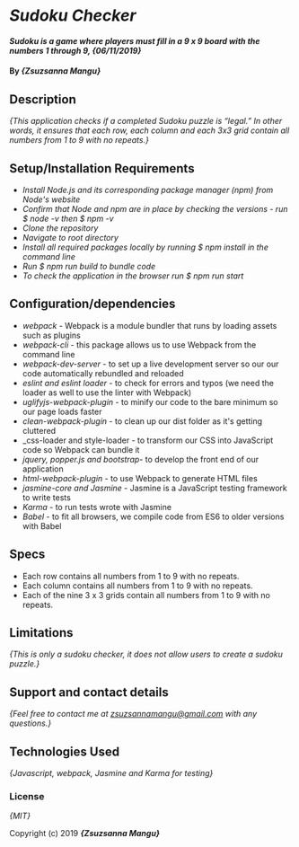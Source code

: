 # _Sudoku Checker_

#### _Sudoku is a game where players must fill in a 9 x 9 board with the numbers 1 through 9, {06/11/2019}_

#### By _**{Zsuzsanna Mangu}**_

## Description

_{This application checks if a completed Sudoku puzzle is “legal.” In other words, it ensures that each row, each column and each 3x3 grid contain all numbers from 1 to 9 with no repeats.}_

## Setup/Installation Requirements

* _Install Node.js and its corresponding package manager (npm) from Node's website_
* _Confirm that Node and npm are in place by checking the versions - run $ node -v then $ npm -v_
* _Clone the repository_
* _Navigate to root directory_
* _Install all required packages locally by running $ npm install in the command line_
* _Run $ npm run build to bundle code_
* _To check the application in the browser run $ npm run start_

## Configuration/dependencies

  * _webpack_ - Webpack is a module bundler that runs by loading assets such as plugins
  * _webpack-cli_ - this package allows us to use Webpack from the command line
  * _webpack-dev-server_ - to set up a live development server so our our code automatically rebundled and reloaded
  * _eslint and eslint loader_ - to check for errors and typos (we need the loader as well to use the linter with Webpack)
  * _uglifyjs-webpack-plugin_ - to minify our code to the bare minimum so our page loads faster
  * _clean-webpack-plugin_ - to clean up our dist folder as it's getting cluttered
  * _css-loader and style-loader - to transform our CSS into JavaScript code so Webpack can bundle it
  * _jquery, popper.js and bootstrap_- to develop the front end of our application
  * _html-webpack-plugin_ - to use Webpack to generate HTML files
  * _jasmine-core and Jasmine_ - Jasmine is a JavaScript testing framework to write tests
  * _Karma_ - to run tests wrote with Jasmine
  * _Babel_ - to fit all browsers, we compile code from ES6 to older versions with Babel

## Specs

  * Each row contains all numbers from 1 to 9 with no repeats.
  * Each column contains all numbers from 1 to 9 with no repeats.
  * Each of the nine 3 x 3 grids contain all numbers from 1 to 9 with no repeats.

## Limitations

_{This is only a sudoku checker, it does not allow users to create a sudoku puzzle.}_

## Support and contact details

_{Feel free to contact me at zsuzsannamangu@gmail.com with any questions.}_

## Technologies Used

_{Javascript, webpack, Jasmine and Karma for testing}_

### License

*{MIT}*

Copyright (c) 2019 **_{Zsuzsanna Mangu}_**
